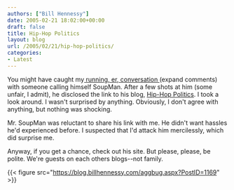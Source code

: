 ```yaml
---
authors: ["Bill Hennessy"]
date: 2005-02-21 18:02:00+00:00
draft: false
title: Hip-Hop Politics
layout: blog
url: /2005/02/21/hip-hop-politics/
categories:
- Latest
---
```


You might have caught my[ running, er, conversation ](https://blog.billhennessy.com/blogs/hennessys_view/archive/2005/02/17/1115.aspx) (expand comments) with someone calling himself SoupMan. After a few shots at him (some unfair, I admit), he disclosed the link to his blog, [Hip-Hop Politics](https://hiphoppolitics.blogspot.com/). I took a look around. I wasn't surprised by anything. Obviously, I don't agree with anything, but nothing was shocking.




Mr. SoupMan was reluctant to share his link with me. He didn't want hassles he'd experienced before. I suspected that I'd attack him mercilessly, which did surprise me.




Anyway, if you get a chance, check out his site. But please, please, be polite. We're guests on each others blogs--not family.

{{< figure src="https://blog.billhennessy.com/aggbug.aspx?PostID=1169" >}}

